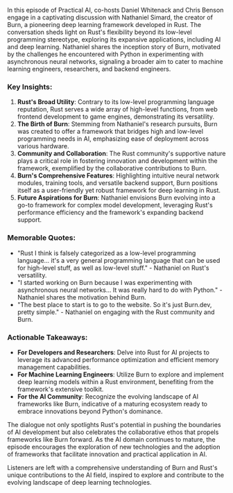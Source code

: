 In this episode of Practical AI, co-hosts Daniel Whitenack and Chris Benson engage in a captivating discussion with Nathaniel Simard, the creator of Burn, a pioneering deep learning framework developed in Rust. The conversation sheds light on Rust's flexibility beyond its low-level programming stereotype, exploring its expansive applications, including AI and deep learning. Nathaniel shares the inception story of Burn, motivated by the challenges he encountered with Python in experimenting with asynchronous neural networks, signaling a broader aim to cater to machine learning engineers, researchers, and backend engineers.

### Key Insights:

1. **Rust's Broad Utility**: Contrary to its low-level programming language reputation, Rust serves a wide array of high-level functions, from web frontend development to game engines, demonstrating its versatility.
2. **The Birth of Burn**: Stemming from Nathaniel's research pursuits, Burn was created to offer a framework that bridges high and low-level programming needs in AI, emphasizing ease of deployment across various hardware.
3. **Community and Collaboration**: The Rust community's supportive nature plays a critical role in fostering innovation and development within the framework, exemplified by the collaborative contributions to Burn.
4. **Burn's Comprehensive Features**: Highlighting intuitive neural network modules, training tools, and versatile backend support, Burn positions itself as a user-friendly yet robust framework for deep learning in Rust.
5. **Future Aspirations for Burn**: Nathaniel envisions Burn evolving into a go-to framework for complex model development, leveraging Rust's performance efficiency and the framework's expanding backend support.

### Memorable Quotes:

- "Rust I think is falsely categorized as a low-level programming language... it's a very general programming language that can be used for high-level stuff, as well as low-level stuff." - Nathaniel on Rust's versatility.
- "I started working on Burn because I was experimenting with asynchronous neural networks... It was really hard to do with Python." - Nathaniel shares the motivation behind Burn.
- "The best place to start is to go to the website. So it's just Burn.dev, pretty simple." - Nathaniel on engaging with the Rust community and Burn.

### Actionable Takeaways:

- **For Developers and Researchers**: Delve into Rust for AI projects to leverage its advanced performance optimization and efficient memory management capabilities.
- **For Machine Learning Engineers**: Utilize Burn to explore and implement deep learning models within a Rust environment, benefiting from the framework's extensive toolkit.
- **For the AI Community**: Recognize the evolving landscape of AI frameworks like Burn, indicative of a maturing ecosystem ready to embrace innovations beyond Python's dominance.

The dialogue not only spotlights Rust's potential in pushing the boundaries of AI development but also celebrates the collaborative ethos that propels frameworks like Burn forward. As the AI domain continues to mature, the episode encourages the exploration of new technologies and the adoption of frameworks that facilitate innovation and practical application in AI.

Listeners are left with a comprehensive understanding of Burn and Rust's unique contributions to the AI field, inspired to explore and contribute to the evolving landscape of deep learning technologies.
